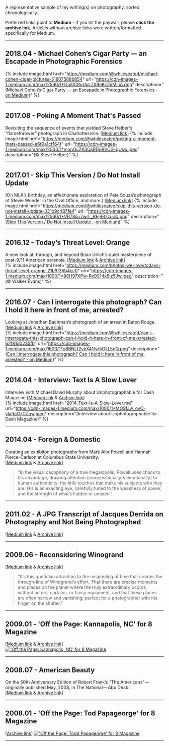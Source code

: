 A representative sample of my writing(s) on photography, sorted chronologically.

Preferred links point to **Medium** - if you hit the paywall, please **click the archive link**. Articles without archive links were written/formatted specifically for Medium.

---

## 2018.04 - Michael Cohen’s Cigar Party — an Escapade in Photographic Forensics
{% include image.html href="https://medium.com/@whileseated/michael-cohen-cigar-pictures-51807588b854" url="https://cdn-images-1.medium.com/max/2560/1*Oa8ICRqUuL7X9eKrDbMLiA.png" description="([Michael Cohen’s Cigar Party — an Escapade in Photographic Forensics - on Medium](https://medium.com/@whileseated/michael-cohen-cigar-pictures-51807588b854))" %}

---

## 2017.08 - Poking A Moment That's Passed
Revisiting the sequence of events that yielded Steve Helber's “flamethrower” photograph in Charlottesville.
[[Medium link](https://medium.com/@whileseated/poking-a-moment-thats-passed-e6f9a1cf164f)]
{% include image.html href="https://medium.com/@whileseated/poking-a-moment-thats-passed-e6f9a1cf164f" url="https://cdn-images-1.medium.com/max/2000/1*monGuZK3QsRDpRVCG-qUsw.jpeg" description="(© Steve Helber)" %}

---

## 2017.01 - Skip This Version / Do Not Install Update
(On MLK’s birthday, an affectionate exploration of Pete Souza’s photograph of Stevie Wonder in the Oval Office, and more.)
[[Medium link](https://medium.com/@whileseated/skip-this-version-do-not-install-update-331b9c487fe4)]
{% include image.html href="https://medium.com/@whileseated/skip-this-version-do-not-install-update-331b9c487fe4" url="https://cdn-images-1.medium.com/max/2560/1*VR78i5r7wrL_REjBBzzucQ.png" description="([Skip This Version / Do Not Install Update - on Medium](https://medium.com/@whileseated/skip-this-version-do-not-install-update-331b9c487fe4))" %}

---

## 2016.12 - Today’s Threat Level: Orange
A new look at, through, and beyond Brian Ulrich’s quiet masterpiece of post-9/11 American paranoia.
[[Medium link](https://medium.com/photos-we-love/todays-threat-level-orange-21b9f35b4cc0) & [Archive link](2016_Todays-Threat-Level-Orange.md)]  
{% include image.html href="https://medium.com/photos-we-love/todays-threat-level-orange-21b9f35b4cc0" url="https://cdn-images-1.medium.com/max/1000/1*98H97XPw-Rx0S14x8iz5Jw.jpeg" description="(© Walker Evans)" %}

---

## 2016.07 - Can I interrogate this photograph? Can I hold it here in front of me, arrested?
Looking at Jonathan Bachman’s photograph of an arrest in Baton Rouge.  
[[Medium link](https://medium.com/@whileseated/can-i-interrogate-this-photograph-can-i-hold-it-here-in-front-of-me-arrested-62f81d0235fb) & [Archive link](2016_Can-I-interrogate-this-photograph-Can-I-hold-it-here-in-front-of-me-arrested.md)]  
{% include image.html href="https://medium.com/@whileseated/can-i-interrogate-this-photograph-can-i-hold-it-here-in-front-of-me-arrested-62f81d0235fb" url="https://cdn-images-1.medium.com/max/1600/1*q8BNLf2ykX41fyr5OkL5qQ.png" description="([Can I interrogate this photograph? Can I hold it here in front of me, arrested? - on Medium](https://medium.com/@whileseated/can-i-interrogate-this-photograph-can-i-hold-it-here-in-front-of-me-arrested-62f81d0235fb))" %}

---

## 2014.04 - Interview: Text Is A Slow Lover
Interview with Michael David Murphy about Unphotographable for Dash Magazine
[[Medium link](https://medium.com/@whileseated/text-is-a-slow-lover-e0568e11ab0e) & [Archive link](2014_Text-Is-A-Slow-Lover.md)]  
{% include image.html href="2014_Text-Is-A-Slow-Lover.md" url="https://cdn-images-1.medium.com/max/1000/1*MO9fJw_ovO-ylaRaO7CZqw.jpeg" description="(Interview about Unphotographable for Dash Magazine)" %}

---

## 2014.04 - Foreign & Domestic
Curating an exhibiton photographs from Mark Alor Powell and Hannah Pierce-Carlson at Columbus State University.  
[[Medium link](https://medium.com/@whileseated/foreign-domestic-photographs-from-mark-alor-powell-and-hannah-pierce-carlson-76bf28cb2f8f) & [Archive link](2014_Foreign-Domestic.md)]  
> "In the visual cacophony of a true megalopolis, Powell uses chaos to his advantage, drawing attention (compositionally & emotionally) to human authenticity; the little touches that make his subjects who they are. His is an exacting eye, carefully tuned to the weakness of power, and the strength of what’s hidden or unseen."  

---

## 2011.02 - A JPG Transcript of Jacques Derrida on Photography and Not Being Photographed  
[[Medium link](https://medium.com/@whileseated/a-jpg-transcript-of-jacques-derrida-on-photography-and-not-being-photographed-64f22bbac06c) & [Archive link](2011_A-JPG-Transcript-of-Jacques-Derrida-on-Photography-and-Not-Being-Photographed.md)]  

---

## 2009.06 - Reconsidering Winogrand  
[[Medium link](https://medium.com/@whileseated/reconsidering-winogrand-5b4b22f977a2) & [Archive link](2009_Reconsidering-Winogrand.md)]  
> "It’s this quotidian attraction to the unspooling of time that creates the through-line of Winogrand’s effort. That there are precise moments and places on the planet where the truly extraordinary occurs, without actors, curtains, or fancy equipment, and that these places are often narrow and vanishing; perfect for a photographer with his finger on the shutter."  

---

## 2009.01 - 'Off the Page: Kannapolis, NC' for 8 Magazine
[[Medium link](https://medium.com/photos-we-love/off-the-page-kannapolis-nc-f0191b0e92e0) & [Archive link](2009_Off-the-Page-Kannapolis-NC.md)]  
[!['Off the Page: Kannapolis, NC' for 8 Magazine](https://cdn-images-1.medium.com/max/800/1*DzqDOD-rlw6E4AIXqxPKVw.gif)](2009_Off-the-Page-Kannapolis-NC.md)

---

## 2008.07 - American Beauty  
On the 50th Anniversary Edition of Robert Frank’s “The Americans” — originally published May, 2008, in The National — Abu Dhabi.  
[[Medium link](https://medium.com/@whileseated/american-beauty-23a49eb042cb) & [Archive link](2008_American-Beauty.md)]  

---

## 2008.01 - 'Off the Page: Tod Papageorge' for 8 Magazine
[[Archive link](2008_Off-the-Page-Tod-Papageorge.md)]
[!['Off the Page: Todd Papageorge' for 8 Magazine](https://cdn-images-1.medium.com/max/1400/1*7q7adUBxxs9qDTAmYTi0wA.jpeg)](2008_Off-the-Page-Tod-Papageorge.md)

---
